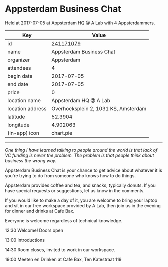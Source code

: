 # Appsterdam Business Chat
Held at 2017-07-05 at Appsterdam HQ @ A Lab with 4 Appsterdammers.
        
|Key|Value
|---|---|
|id|[241171079](https://www.meetup.com/appsterdam/events/241171079/)|
|name|Appsterdam Business Chat|
|organizer|Appsterdam|
|attendees|4|
|begin date|2017-07-05|
|end date|2017-07-05|
|price|0|
|location name|Appsterdam HQ @ A Lab|
|location address|Overhoeksplein 2, 1031 KS, Amsterdam|
|latitude|52.3904|
|longitude|4.902063|
|(in-app) icon|chart.pie|

---

*One thing I have learned talking to people around the world is that lack of VC funding is never the problem. The problem is that people think about business the wrong way.*

Appsterdam Business Chat is your chance to get advice about whatever it is you're trying to do from someone who knows how to do things.

Appsterdam provides coffee and tea, and snacks, typically donuts. If you have special requests or suggestions, let us know in the comments.

If you would like to make a day of it, you are welcome to bring your laptop and sit in our free workspace provided by A Lab, then join us in the evening for dinner and drinks at Cafe Bax.

Everyone is welcome regardless of technical knowledge.

12:30 Welcome! Doors open

13:00 Introductions

14:30 Room closes, invited to work in our workspace.

19:00 Meeten en Drinken at Cafe Bax, Ten Katestraat 119


